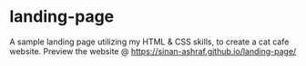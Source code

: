 # landing-page
A sample landing page utilizing my HTML & CSS skills, to create a cat cafe website.
Preview the website @ https://sinan-ashraf.github.io/landing-page/
